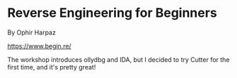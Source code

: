 # Reverse Engineering for Beginners
By Ophir Harpaz

https://www.begin.re/

The workshop introduces ollydbg and IDA, but I decided to try Cutter for the first time, and it's pretty great!